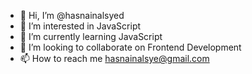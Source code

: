 - 👋 Hi, I’m @hasnainalsyed
- 👀 I’m interested in JavaScript
- 🌱 I’m currently learning JavaScript
- 💞️ I’m looking to collaborate on Frontend Development
- 📫 How to reach me hasnainalsye@gmail.com

<!---
hasnainalsyed/hasnainalsyed is a ✨ special ✨ repository because its `README.md` (this file) appears on your GitHub profile.
You can click the Preview link to take a look at your changes.
--->
